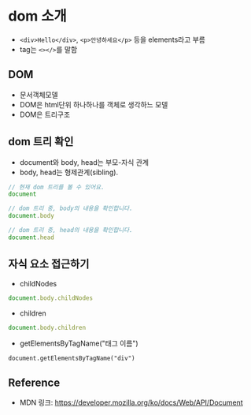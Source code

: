 # dom 소개
- ```<div>Hello</div>```, ```<p>안녕하세요</p>``` 등을 elements라고 부름
- tag는 ```<></>```를 말함

## DOM
- 문서객체모델
- DOM은 html단위 하나하나를 객체로 생각하느 모델
- DOM은 트리구조

## dom 트리 확인
- document와 body, head는 부모-자식 관계
- body, head는 형제관계(sibling).  
```jsx
// 현재 dom 트리를 볼 수 있어요.
document

// dom 트리 중, body의 내용을 확인합니다.
document.body

// dom 트리 중, head의 내용을 확인합니다.
document.head
```

## 자식 요소 접근하기
- childNodes
```jsx
document.body.childNodes
```

- children
```jsx
document.body.children
```

- getElementsByTagName("태그 이름")
```
document.getElementsByTagName("div")
```

## Reference
- MDN 링크: https://developer.mozilla.org/ko/docs/Web/API/Document
